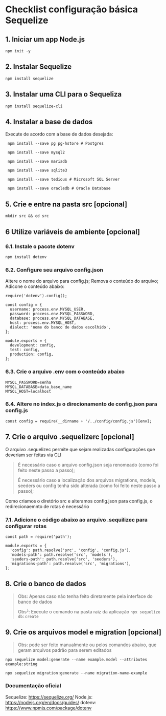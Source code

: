 # Checklist configuração básica Sequelize

## 1. Iniciar um app Node.js
`npm init -y`
## 2. Instalar Sequelize
`npm install sequelize`
## 3. Instalar uma CLI para o Sequeliza
`npm install sequelize-cli`
## 4. Instalar a base de dados
Execute de acordo com a base de dados desejada:

` npm install --save pg pg-hstore # Postgres`

` npm install --save mysql2`

` npm install --save mariadb`

` npm install --save sqlite3`

` npm install --save tedious # Microsoft SQL Server`

` npm install --save oracledb # Oracle Database`

## 5. Crie e entre na pasta src [opcional]
`mkdir src && cd src`

## 6 Utilize variáveis de ambiente [opcional]
### 6.1. Instale o pacote dotenv
`npm install dotenv`
### 6.2. Configure seu arquivo config.json 
Altere o nome do arquivo para config.js;
Remova o conteúdo do arquivo;
Adicone o conteúdo abaixo:
```
require('dotenv').config();

const config = {
  username: process.env.MYSQL_USER,
  password: process.env.MYSQL_PASSWORD,
  database: process.env.MYSQL_DATABASE,
  host: process.env.MYSQL_HOST,
  dialect: 'nome do banco de dados escolhido',
};

module.exports = {
  development: config,
  test: config,
  production: config,
};
```
### 6.3. Crie o arquivo .env com o conteúdo abaixo
```MYSQL_USER=root
MYSQL_PASSWORD=senha
MYSQL_DATABASE=data_base_name
MYSQL_HOST=localhost
```
### 6.4. Altere no index.js o direcionamento de config.json para config.js
`const config = require(__dirname + '/../config/config.js')[env];`

## 7. Crie o arquivo .sequelizerc [opcional]
O arquivo .sequelizec permite que sejam realizadas configurações que deveriam ser feitas via CLI

> É necessário caso o arquivo config.json seja renomeado (como foi feito neste passo a passo);
> 
> É necessário caso a localização dos arquivos migrations, models, seeders ou config tenha sido alterada (como foi feito neste passo a passo);

Como criamos o diretório src e alteramos config.json para config.js, o redirecionaemnto de rotas é necessário

### 7.1. Adicione o código abaixo ao arquivo .sequilizec para configurar rotas

```
const path = require('path');

module.exports = {
  'config': path.resolve('src', 'config', 'config.js'),
  'models-path': path.resolve('src', 'models'),
  'seeders-path': path.resolve('src', 'seeders'),
  'migrations-path': path.resolve('src', 'migrations'),
};
```
## 8. Crie o banco de dados 
> Obs: Apenas caso não tenha feito diretamente pela interface do banco de dados
> 
> Obs²: Execute o comando na pasta raiz da aplicação
`npx sequelize db:create`

## 9. Crie os arquivos model e migration [opcional]
> Obs: pode ser feito manualmente ou pelos comandos abaixo, que geram arquivos padrão para serem editados

`npx sequelize model:generate --name example.model --attributes example:string`

`npx sequelize migration:generate --name migration-name-example`

### Documentação oficial
Sequelize: https://sequelize.org/
Node.js: https://nodejs.org/en/docs/guides/
dotenv: https://www.npmjs.com/package/dotenv

